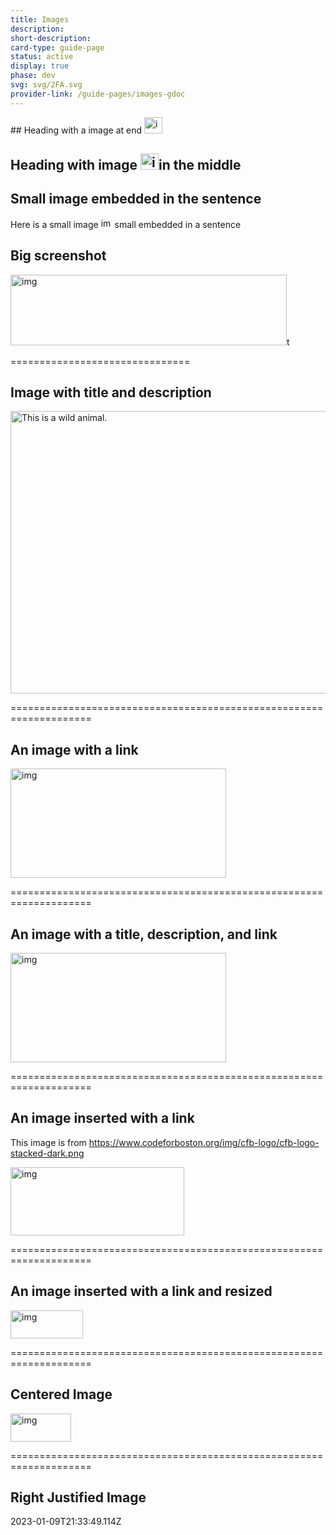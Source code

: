 ```yaml
---
title: Images
description: 
short-description: 
card-type: guide-page
status: active
display: true
phase: dev
svg: svg/2FA.svg
provider-link: /guide-pages/images-gdoc
---
```

<div class="content-section">
<div class="section-container" markdown="1">
## Heading with a image at end <img src="/assets/images/guide-pages/images-kix.ev5ecyfkrnw9-gdoc.png" title="" alt="img" height="26PT" width="29PT">

## Heading with image <img src="/assets/images/guide-pages/images-kix.qixv2xob2y2r-gdoc.png" title="" alt="img" height="26PT" width="29PT">in the middle 

## Small image embedded in the sentence


Here is a small image <img src="/assets/images/guide-pages/images-kix.oq8dbgyvlls7-gdoc.png" title="" alt="img" height="16PT" width="18PT"> small embedded in a sentence

## Big screenshot


<img src="/assets/images/guide-pages/images-kix.kddapeqgsmu2-gdoc.png" title="" alt="img" height="113PT" width="442PT">t


===============================

## Image with title and description


<img src="/assets/images/guide-pages/images-kix.hzxae7urw0ps-gdoc.png" title="A cute but DANGEROUS cat" alt="This is a wild animal." height="452PT" width="540PT">


====================================================================

## An image with a link 


<a href="https://hackforla.org"><img src="/assets/images/guide-pages/images-kix.2wzcr0yvecvn-gdoc.png" title="" alt="img" height="175PT" width="345PT"></a>


====================================================================

## An image with a title, description, and link


<a href="https://hackforla.org"><img src="/assets/images/guide-pages/images-kix.h4w26n3u65e4-gdoc.png" title="" alt="img" height="175PT" width="345PT"></a>


====================================================================

## An image inserted with a link


This image is from https://www.codeforboston.org/img/cfb-logo/cfb-logo-stacked-dark.png


<img src="/assets/images/guide-pages/images-kix.2trx3axtnom8-gdoc.png" title="" alt="img" height="109PT" width="278PT">


====================================================================

## An image inserted with a link and resized


<a href="https://google.com"><img src="/assets/images/guide-pages/images-kix.5339ecji5sn2-gdoc.png" title="" alt="img" height="45PT" width="116PT"></a>


====================================================================

## Centered Image

<div class="center" markdown="1">


<img src="/assets/images/guide-pages/images-kix.m4hgxr43lors-gdoc.png" title="" alt="img" height="45PT" width="97PT">

</div>


====================================================================

## Right Justified Image
</div>
</div> 2023-01-09T21:33:49.114Z